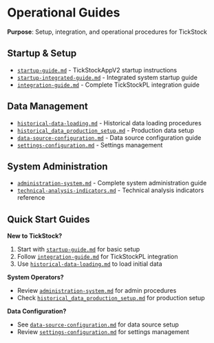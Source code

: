 # Operational Guides

**Purpose**: Setup, integration, and operational procedures for TickStock

## Startup & Setup

- [`startup-guide.md`](startup-guide.md) - TickStockAppV2 startup instructions
- [`startup-integrated-guide.md`](startup-integrated-guide.md) - Integrated system startup guide
- [`integration-guide.md`](integration-guide.md) - Complete TickStockPL integration guide

## Data Management

- [`historical-data-loading.md`](historical-data-loading.md) - Historical data loading procedures
- [`historical_data_production_setup.md`](historical_data_production_setup.md) - Production data setup
- [`data-source-configuration.md`](data-source-configuration.md) - Data source configuration guide
- [`settings-configuration.md`](settings-configuration.md) - Settings management

## System Administration

- [`administration-system.md`](administration-system.md) - Complete system administration guide
- [`technical-analysis-indicators.md`](technical-analysis-indicators.md) - Technical analysis indicators reference

## Quick Start Guides

**New to TickStock?**
1. Start with [`startup-guide.md`](startup-guide.md) for basic setup
2. Follow [`integration-guide.md`](integration-guide.md) for TickStockPL integration
3. Use [`historical-data-loading.md`](historical-data-loading.md) to load initial data

**System Operators?**
- Review [`administration-system.md`](administration-system.md) for admin procedures
- Check [`historical_data_production_setup.md`](historical_data_production_setup.md) for production setup

**Data Configuration?**
- See [`data-source-configuration.md`](data-source-configuration.md) for data source setup
- Review [`settings-configuration.md`](settings-configuration.md) for settings management